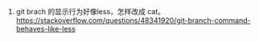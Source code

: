 1. git brach 的显示行为好像less，怎样改成 cat。 https://stackoverflow.com/questions/48341920/git-branch-command-behaves-like-less
